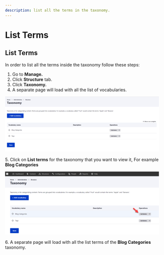 ```yaml
---
description: list all the terms in the taxonomy.
---
```


# List Terms

## List Terms

In order to list all the terms inside the taxonomy follow these steps:

1. Go to **Manage.**
2. Click **Structure** tab.
3. Click **Taxonomy.**
4. A separate page will load with all the list of vocabularies.

![All the taxonomies](<../../../drupal-platform-docs/.gitbook/assets/image (50).png>)

5\. Click on **List terms** for the taxonomy that you want to view it, For example **Blog Categories**

![List Terms of Blog Categories Taxonomy](<../../../drupal-platform-docs/.gitbook/assets/image (47) (1).png>)

6\. A separate page will load with all the list terms of the **Blog Categories** taxonomy.
